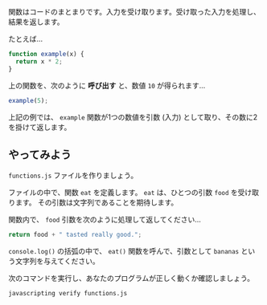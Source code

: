 関数はコードのまとまりです。入力を受け取ります。受け取った入力を処理し、結果を返します。

たとえば...

```js
function example(x) {
  return x * 2;
}
```

上の関数を、次のように **呼び出す** と、数値 `10` が得られます...

```js
example(5);
```

上記の例では、 `example` 関数が1つの数値を引数 (入力) として取り、その数に2を掛けて返します。

## やってみよう

`functions.js` ファイルを作りましょう。

ファイルの中で、関数 `eat` を定義します。
`eat` は、ひとつの引数 `food` を受け取ります。
その引数は文字列であることを期待します。

関数内で、 `food` 引数を次のように処理して返してください...

```js
return food + " tasted really good.";
```

`console.log()` の括弧の中で、 `eat()` 関数を呼んで、引数として `bananas` という文字列を与えてください。

次のコマンドを実行し、あなたのプログラムが正しく動くか確認しましょう。

```bash
javascripting verify functions.js
```
